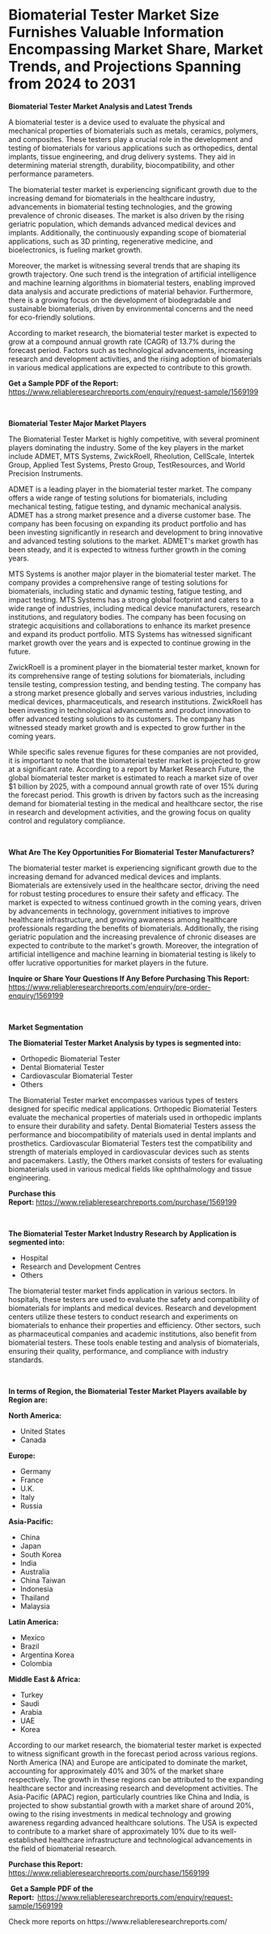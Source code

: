 <p><h1>Biomaterial Tester Market Size Furnishes Valuable Information Encompassing Market Share, Market Trends, and Projections Spanning from 2024 to 2031</h1></p><p><strong>Biomaterial Tester Market Analysis and Latest Trends</strong></p>
<p><p>A biomaterial tester is a device used to evaluate the physical and mechanical properties of biomaterials such as metals, ceramics, polymers, and composites. These testers play a crucial role in the development and testing of biomaterials for various applications such as orthopedics, dental implants, tissue engineering, and drug delivery systems. They aid in determining material strength, durability, biocompatibility, and other performance parameters.</p><p>The biomaterial tester market is experiencing significant growth due to the increasing demand for biomaterials in the healthcare industry, advancements in biomaterial testing technologies, and the growing prevalence of chronic diseases. The market is also driven by the rising geriatric population, which demands advanced medical devices and implants. Additionally, the continuously expanding scope of biomaterial applications, such as 3D printing, regenerative medicine, and bioelectronics, is fueling market growth.</p><p>Moreover, the market is witnessing several trends that are shaping its growth trajectory. One such trend is the integration of artificial intelligence and machine learning algorithms in biomaterial testers, enabling improved data analysis and accurate predictions of material behavior. Furthermore, there is a growing focus on the development of biodegradable and sustainable biomaterials, driven by environmental concerns and the need for eco-friendly solutions.</p><p>According to market research, the biomaterial tester market is expected to grow at a compound annual growth rate (CAGR) of 13.7% during the forecast period. Factors such as technological advancements, increasing research and development activities, and the rising adoption of biomaterials in various medical applications are expected to contribute to this growth.</p></p>
<p><strong>Get a Sample PDF of the Report:&nbsp;</strong> <a href="https://www.reliableresearchreports.com/enquiry/request-sample/1569199">https://www.reliableresearchreports.com/enquiry/request-sample/1569199</a></p>
<p>&nbsp;</p>
<p><strong>Biomaterial Tester Major Market Players</strong></p>
<p><p>The Biomaterial Tester Market is highly competitive, with several prominent players dominating the industry. Some of the key players in the market include ADMET, MTS Systems, ZwickRoell, Rheolution, CellScale, Intertek Group, Applied Test Systems, Presto Group, TestResources, and World Precision Instruments.</p><p>ADMET is a leading player in the biomaterial tester market. The company offers a wide range of testing solutions for biomaterials, including mechanical testing, fatigue testing, and dynamic mechanical analysis. ADMET has a strong market presence and a diverse customer base. The company has been focusing on expanding its product portfolio and has been investing significantly in research and development to bring innovative and advanced testing solutions to the market. ADMET's market growth has been steady, and it is expected to witness further growth in the coming years.</p><p>MTS Systems is another major player in the biomaterial tester market. The company provides a comprehensive range of testing solutions for biomaterials, including static and dynamic testing, fatigue testing, and impact testing. MTS Systems has a strong global footprint and caters to a wide range of industries, including medical device manufacturers, research institutions, and regulatory bodies. The company has been focusing on strategic acquisitions and collaborations to enhance its market presence and expand its product portfolio. MTS Systems has witnessed significant market growth over the years and is expected to continue growing in the future.</p><p>ZwickRoell is a prominent player in the biomaterial tester market, known for its comprehensive range of testing solutions for biomaterials, including tensile testing, compression testing, and bending testing. The company has a strong market presence globally and serves various industries, including medical devices, pharmaceuticals, and research institutions. ZwickRoell has been investing in technological advancements and product innovation to offer advanced testing solutions to its customers. The company has witnessed steady market growth and is expected to grow further in the coming years.</p><p>While specific sales revenue figures for these companies are not provided, it is important to note that the biomaterial tester market is projected to grow at a significant rate. According to a report by Market Research Future, the global biomaterial tester market is estimated to reach a market size of over $1 billion by 2025, with a compound annual growth rate of over 15% during the forecast period. This growth is driven by factors such as the increasing demand for biomaterial testing in the medical and healthcare sector, the rise in research and development activities, and the growing focus on quality control and regulatory compliance.</p></p>
<p>&nbsp;</p>
<p><strong>What Are The Key Opportunities For Biomaterial Tester Manufacturers?</strong></p>
<p><p>The biomaterial tester market is experiencing significant growth due to the increasing demand for advanced medical devices and implants. Biomaterials are extensively used in the healthcare sector, driving the need for robust testing procedures to ensure their safety and efficacy. The market is expected to witness continued growth in the coming years, driven by advancements in technology, government initiatives to improve healthcare infrastructure, and growing awareness among healthcare professionals regarding the benefits of biomaterials. Additionally, the rising geriatric population and the increasing prevalence of chronic diseases are expected to contribute to the market's growth. Moreover, the integration of artificial intelligence and machine learning in biomaterial testing is likely to offer lucrative opportunities for market players in the future.</p></p>
<p><strong>Inquire or Share Your Questions If Any Before Purchasing This Report:</strong> <a href="https://www.reliableresearchreports.com/enquiry/pre-order-enquiry/1569199">https://www.reliableresearchreports.com/enquiry/pre-order-enquiry/1569199</a></p>
<p>&nbsp;</p>
<p><strong>Market Segmentation</strong></p>
<p><strong>The Biomaterial Tester Market Analysis by types is segmented into:</strong></p>
<p><ul><li>Orthopedic Biomaterial Tester</li><li>Dental Biomaterial Tester</li><li>Cardiovascular Biomaterial Tester</li><li>Others</li></ul></p>
<p><p>The Biomaterial Tester market encompasses various types of testers designed for specific medical applications. Orthopedic Biomaterial Testers evaluate the mechanical properties of materials used in orthopedic implants to ensure their durability and safety. Dental Biomaterial Testers assess the performance and biocompatibility of materials used in dental implants and prosthetics. Cardiovascular Biomaterial Testers test the compatibility and strength of materials employed in cardiovascular devices such as stents and pacemakers. Lastly, the Others market consists of testers for evaluating biomaterials used in various medical fields like ophthalmology and tissue engineering.</p></p>
<p><strong>Purchase this Report:&nbsp;</strong><a href="https://www.reliableresearchreports.com/purchase/1569199">https://www.reliableresearchreports.com/purchase/1569199</a></p>
<p>&nbsp;</p>
<p><strong>The Biomaterial Tester Market Industry Research by Application is segmented into:</strong></p>
<p><ul><li>Hospital</li><li>Research and Development Centres</li><li>Others</li></ul></p>
<p><p>The biomaterial tester market finds application in various sectors. In hospitals, these testers are used to evaluate the safety and compatibility of biomaterials for implants and medical devices. Research and development centers utilize these testers to conduct research and experiments on biomaterials to enhance their properties and efficiency. Other sectors, such as pharmaceutical companies and academic institutions, also benefit from biomaterial testers. These tools enable testing and analysis of biomaterials, ensuring their quality, performance, and compliance with industry standards.</p></p>
<p>&nbsp;</p>
<p><strong>In terms of Region, the Biomaterial Tester Market Players available by Region are:</strong></p>
<p>
    <p> <strong> North America: </strong>
        <ul>
            <li>United States</li>
            <li>Canada</li>
        </ul>
        </p> 
    <p> <strong> Europe: </strong>
        <ul>
            <li>Germany</li>
            <li>France</li>
            <li>U.K.</li>
            <li>Italy</li>
            <li>Russia</li>
        </ul>
        </p> 
    <p> <strong> Asia-Pacific: </strong>
        <ul>
            <li>China</li>
            <li>Japan</li>
            <li>South Korea</li>
            <li>India</li>
            <li>Australia</li>
            <li>China Taiwan</li>
            <li>Indonesia</li>
            <li>Thailand</li>
            <li>Malaysia</li>
        </ul>
        </p> 
    <p> <strong> Latin America: </strong>
        <ul>
            <li>Mexico</li>
            <li>Brazil</li>
            <li>Argentina Korea</li>
            <li>Colombia</li>
        </ul>
        </p> 
    <p> <strong> Middle East & Africa: </strong>
        <ul>
            <li>Turkey</li>
            <li>Saudi</li>
            <li>Arabia</li>
            <li>UAE</li>
            <li>Korea</li>
        </ul>
    </p>
    </p>
<p><p>According to our market research, the biomaterial tester market is expected to witness significant growth in the forecast period across various regions. North America (NA) and Europe are anticipated to dominate the market, accounting for approximately 40% and 30% of the market share respectively. The growth in these regions can be attributed to the expanding healthcare sector and increasing research and development activities. The Asia-Pacific (APAC) region, particularly countries like China and India, is projected to show substantial growth with a market share of around 20%, owing to the rising investments in medical technology and growing awareness regarding advanced healthcare solutions. The USA is expected to contribute to a market share of approximately 10% due to its well-established healthcare infrastructure and technological advancements in the field of biomaterial research.</p></p>
<p><strong>Purchase this Report: </strong><a href="https://www.reliableresearchreports.com/purchase/1569199">https://www.reliableresearchreports.com/purchase/1569199</a></p>
<p>&nbsp;<strong>Get a Sample PDF of the Report:&nbsp;&nbsp;</strong><a href="https://www.reliableresearchreports.com/enquiry/request-sample/1569199">https://www.reliableresearchreports.com/enquiry/request-sample/1569199</a></p>
<p><strong></strong></p>
<p>Check more reports on https://www.reliableresearchreports.com/</p>